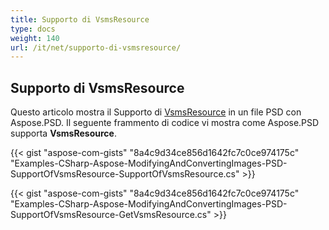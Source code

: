 ```yaml
---
title: Supporto di VsmsResource
type: docs
weight: 140
url: /it/net/supporto-di-vsmsresource/
---
```


## **Supporto di VsmsResource**
Questo articolo mostra il Supporto di [VsmsResource](https://reference.aspose.com/psd/net/aspose.psd.fileformats.psd.layers.layerresources/vsmsresource) in un file PSD con Aspose.PSD. Il seguente frammento di codice vi mostra come Aspose.PSD supporta **VsmsResource**.

{{< gist "aspose-com-gists" "8a4c9d34ce856d1642fc7c0ce974175c" "Examples-CSharp-Aspose-ModifyingAndConvertingImages-PSD-SupportOfVsmsResource-SupportOfVsmsResource.cs" >}}

{{< gist "aspose-com-gists" "8a4c9d34ce856d1642fc7c0ce974175c" "Examples-CSharp-Aspose-ModifyingAndConvertingImages-PSD-SupportOfVsmsResource-GetVsmsResource.cs" >}}
